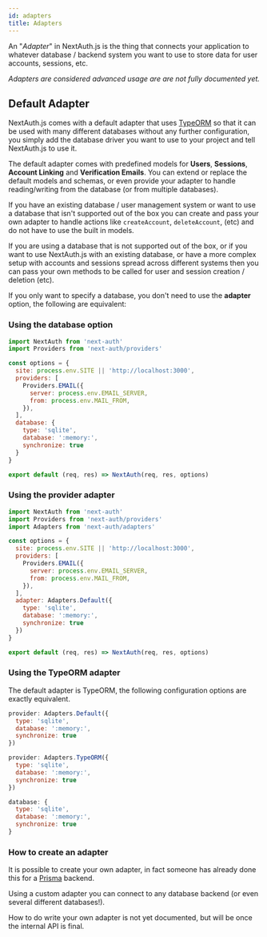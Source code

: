 ```yaml
---
id: adapters
title: Adapters
---
```


An "*Adapter*" in NextAuth.js is the thing that connects your application to whatever database / backend system you want to use to store data for user accounts, sessions, etc.

*Adapters are considered advanced usage are are not fully documented yet.*

## Default Adapter

NextAuth.js comes with a default adapter that uses [TypeORM](https://typeorm.io/) so that it can be used with many different databases without any further configuration, you simply add the database driver you want to use to your project and tell  NextAuth.js to use it.

The default adapter comes with predefined models for **Users**, **Sessions**, **Account Linking** and **Verification Emails**. You can extend or replace the default models and schemas, or even provide your adapter to handle reading/writing from the database (or from multiple databases).

If you have an existing database / user management system or want to use a database that isn't supported out of the box you can create and pass your own adapter to handle actions like `createAccount`, `deleteAccount`, (etc) and do not have to use the built in models.

If you are using a database that is not supported out of the box, or if you want to use  NextAuth.js with an existing database, or have a more complex setup with accounts and sessions spread across different systems then you can pass your own methods to be called for user and session creation / deletion (etc).

If you only want to specify a database, you don't need to use the **adapter** option, the following are equivalent:

### Using the database option

```javascript title="/page/api/auth/[...slug].js"
import NextAuth from 'next-auth'
import Providers from 'next-auth/providers'

const options = {
  site: process.env.SITE || 'http://localhost:3000',
  providers: [
    Providers.EMAIL({
      server: process.env.EMAIL_SERVER,
      from: process.env.MAIL_FROM,
    }),
  ],
  database: {
    type: 'sqlite',
    database: ':memory:',
    synchronize: true
  }
}

export default (req, res) => NextAuth(req, res, options)
```

### Using the provider adapter

```javascript title="/page/api/auth/[...slug].js"
import NextAuth from 'next-auth'
import Providers from 'next-auth/providers'
import Adapters from 'next-auth/adapters'

const options = {
  site: process.env.SITE || 'http://localhost:3000',
  providers: [
    Providers.EMAIL({
      server: process.env.EMAIL_SERVER,
      from: process.env.MAIL_FROM,
    }),
  ],
  adapter: Adapters.Default({
    type: 'sqlite',
    database: ':memory:',
    synchronize: true
  })
}

export default (req, res) => NextAuth(req, res, options)
```

### Using the TypeORM adapter

The default adapter is TypeORM, the following configuration options are exactly equivalent.

```javascript
provider: Adapters.Default({
  type: 'sqlite',
  database: ':memory:',
  synchronize: true
})
```


```javascript
provider: Adapters.TypeORM({
  type: 'sqlite',
  database: ':memory:',
  synchronize: true
})
```

```javascript
database: {
  type: 'sqlite',
  database: ':memory:',
  synchronize: true
}
```

### How to create an adapter

It is possible to create your own adapter, in fact someone has already done this for a [Prisma](https://www.prisma.io/) backend.

Using a custom adapter you can connect to any database backend (or even several different databases!).

How to do write your own adapter is not yet documented, but will be once the internal API is final.